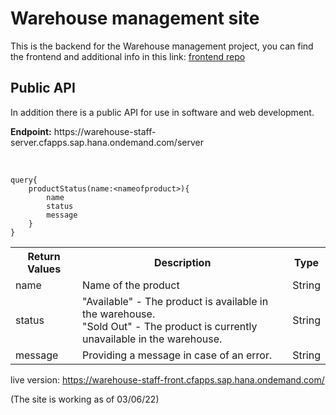 <h1>Warehouse management site</h1>
<p>This is the backend for the Warehouse management project, you can find 
the frontend and additional info in this link: <a href="https://github.
com/Uriya-hadad/warehouse_manger-front">frontend 
repo</a></p>
<h2>Public API</h2>
<p>In addition there is a public API for use in software and web development.
</p>
<p>
<b>Endpoint:</b>   <a>https://warehouse-staff-server.cfapps.sap.hana.ondemand.com/server</a>
</p>
<br>


```
query{
    productStatus(name:<nameofproduct>){
        name
        status
        message
    }
}
```
<table>
<tr>
    <th>Return Values </th>
    <th>Description</th>
    <th>Type</th>
  </tr>
  <tr>
    <td>name</td>
    <td>Name of the product</td>
    <td>String</td>
  </tr>
<tr>
    <td>status</td>
    <td>"Available" - The product is available in the warehouse.<br>"Sold 
Out" - The product is currently unavailable in the warehouse.</td>
    <td>String</td>
  </tr>
  <tr>
    <td>message</td>
    <td>Providing a message in case of an error.</td>
    <td>String</td>
  </tr>
</table>

<p>live version: <a href="https://warehouse-staff-front.cfapps.sap.hana.ondemand.com/">https://warehouse-staff-front.cfapps.sap.hana.ondemand.com/</a></p>
<p>(The site is working as of 03/06/22)</p>
